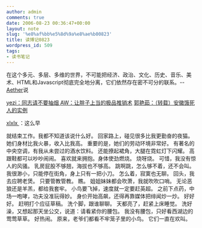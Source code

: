 ```yaml
---
author: admin
comments: true
date: 2006-08-23 00:36:47+00:00
layout: note
slug: '%e8%af%bb%e5%8d%9a%e8%ae%b00823'
title: 读博记0823
wordpress_id: 509
tags:
- 读书笔记
---
```


在这个多元、多层、多维的世界，不可能把经济、政治、文化、历史、音乐、美术、HTML和Javascript彻底完全地分离，它们依然存在密不可分的联系。--[Aether](http://woooh.com/)说

[yezi：同志请不要抽烟
](http://www.uuzone.com/blog/yezi/128765.htm)[AW：让胖子上当的极品推销术](http://aw98.blog.hexun.com/5238165_d.html)
[郭艳茹：（转载）安徽饿死人的实例](http://blog.sina.com.cn/u/4a22f44b010005g0)[](http://xlxlx.blogbus.com/index.html)

[xlxlx ](http://xlxlx.blogbus.com/index.html)：这么早

就结束工作。我都不知道该说什么好。
回家路上，碰见很多比我更勤奋的夜猫。
她们身材比我火暴，收入比我高。
重要的是，她们的劳动环境非常好。
有著名的中央空调，有我从未尝过的酒水饮料。
还能撩起裙角，大腿在霓虹灯下闪耀。
高跟鞋都可以吵吵闹闹。
喜欢就来拥抱。身体使劲燃烧。
烧呀烧。
可惜，我没有惊人的风骚。
乳房屁股不够翘，海拔也不够高。
跳啊跳，怎么够不着，还不会叫。
我很渺小，只能停在街角，身上只有一把小刀。
怎么着，寂寞也无聊。
回头，我去应聘老煲。
只要管教管教。
瞧。
姐姐妹妹都会吹萧，我就吹吹口哨。
无论恶狼还是羊羔，都给我套牢。
小鸟要飞掉，速度就一定要赶英超。
之前下点药，中场一咆哮，功夫没准玩得妙。
身价开始高飙，还得再靠媒体把绯闻炒一炒。
好好好。
赶明打个应征草稿。
洗个脚，跟谁聊聊。
天都亮了，赶紧上床睡觉。
洗好澡，又想起那天坐公交，说道：请看紧你的腰包。
我没有腰包，只好看西湖边的莺莺草草。
好热闹。
原来，老爷们都看不牢笼子里的小鸟。
它们一直在欢叫。
